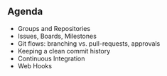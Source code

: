 ##  Agenda

* Groups and Repositories
* Issues, Boards, Milestones
* Git flows: branching vs. pull-requests, approvals
* Keeping a clean commit history
* Continuous Integration
* Web Hooks
